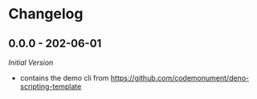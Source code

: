 # Changelog 

## 0.0.0 - 202-06-01
*Initial Version*

- contains the demo cli from https://github.com/codemonument/deno-scripting-template
